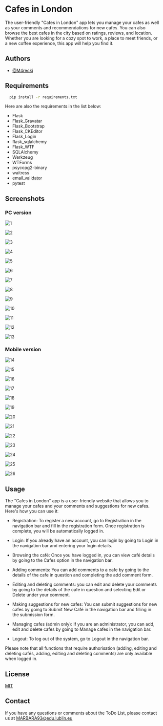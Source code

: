# Cafes in London

The user-friendly "Cafes in London" app lets you manage your cafes as well as your comments and recommendations for new cafes. You can also browse the best cafes in the city based on ratings, reviews, and location. Whether you are looking for a cozy spot to work, a place to meet friends, or a new coffee experience, this app will help you find it.

## Authors

- [@M4recki](https://www.github.com/M4recki)

## Requirements

```bash
  pip install -r requirements.txt
```

Here are also the requirements in the list below:

- Flask
- Flask_Gravatar
- Flask_Bootstrap
- Flask_CKEditor
- Flask_Login
- flask_sqlalchemy
- Flask_WTF
- SQLAlchemy
- Werkzeug
- WTForms
- psycopg2-binary
- waitress
- email_validator
- pytest


## Screenshots

### PC version

![1](https://github.com/M4recki/Cafes-in-London/assets/111280515/340e1d26-de91-4d66-bb55-9d4a7efc228d)

![2](https://github.com/M4recki/Cafes-in-London/assets/111280515/b9c4543b-6879-43c8-9d7b-8a32cee9deca)

![3](https://github.com/M4recki/Cafes-in-London/assets/111280515/6a14aca0-1a95-469b-be9b-b709e51fb90d)

![4](https://github.com/M4recki/Cafes-in-London/assets/111280515/d5b7daac-e039-48d7-8a6f-0451892df651)

![5](https://github.com/M4recki/Cafes-in-London/assets/111280515/3ca577b4-8cf7-4d3a-8df6-fae1f58c1f34)

![6](https://github.com/M4recki/Cafes-in-London/assets/111280515/bf3a7183-180c-4c45-a7af-13f07715ac43)

![7](https://github.com/M4recki/Cafes-in-London/assets/111280515/84bcdaa4-bfd8-4b7c-a7c8-87cef54664a4)

![8](https://github.com/M4recki/Cafes-in-London/assets/111280515/629169d2-fe48-4c85-9b33-3008897cd789)

![9](https://github.com/M4recki/Cafes-in-London/assets/111280515/efd3a855-f68c-4d77-b6c6-6989e665830b)

![10](https://github.com/M4recki/Cafes-in-London/assets/111280515/c00987f9-d5c3-4b8b-aa35-7b273242a14e)

![11](https://github.com/M4recki/Cafes-in-London/assets/111280515/a861bc3e-7332-4f68-bcea-fca1901788a2)

![12](https://github.com/M4recki/Cafes-in-London/assets/111280515/b237aa6b-f43b-48b1-8d35-5efd94756529)

![13](https://github.com/M4recki/Cafes-in-London/assets/111280515/82a5b923-7d9e-43c1-afc5-67dc465242b9)

### Mobile version

![14](https://github.com/M4recki/Cafes-in-London/assets/111280515/1e047f1b-07a9-40ea-8dd0-54027e7265e6)

![15](https://github.com/M4recki/Cafes-in-London/assets/111280515/79a7ffaa-2be3-4736-8086-06e84943f716)

![16](https://github.com/M4recki/Cafes-in-London/assets/111280515/7dc2512c-929f-4d5a-b284-d1ba70512e3c)

![17](https://github.com/M4recki/Cafes-in-London/assets/111280515/91d346be-8436-4f5c-a371-54dc2acdab63)

![18](https://github.com/M4recki/Cafes-in-London/assets/111280515/f195519a-bf81-4414-b047-7f1b4ea68a03)

![19](https://github.com/M4recki/Cafes-in-London/assets/111280515/782bd2c3-70a6-4dd5-a58f-646b117f1eca)

![20](https://github.com/M4recki/Cafes-in-London/assets/111280515/b8bb9104-37cd-453a-9493-05dce1646644)

![21](https://github.com/M4recki/Cafes-in-London/assets/111280515/6a2ea3c2-c3bd-4d72-912c-41b74851a214)

![22](https://github.com/M4recki/Cafes-in-London/assets/111280515/38ace33c-b510-4808-9136-01258a72930d)

![23](https://github.com/M4recki/Cafes-in-London/assets/111280515/3b4bb7dd-4115-4a82-8e86-a48b95df476b)

![24](https://github.com/M4recki/Cafes-in-London/assets/111280515/bc13672f-bf2d-4247-b8f8-22a0315c0074)

![25](https://github.com/M4recki/Cafes-in-London/assets/111280515/6c6cb60e-24d8-4b3a-988a-0b60a15deb96)

![26](https://github.com/M4recki/Cafes-in-London/assets/111280515/5a8aada3-847d-4fe8-9978-482838c7c758)

## Usage

The "Cafes in London" app is a user-friendly website that allows you to manage your cafes and your comments and suggestions for new cafes. Here's how you can use it:

- Registration: To register a new account, go to Registration in the navigation bar and fill in the registration form. Once registration is complete, you will be automatically logged in.

- Login: If you already have an account, you can login by going to Login in the navigation bar and entering your login details.

- Browsing the café: Once you have logged in, you can view café details by going to the Cafes option in the navigation bar.

- Adding comments: You can add comments to a cafe by going to the details of the cafe in question and completing the add comment form.

- Editing and deleting comments: you can edit and delete your comments by going to the details of the cafe in question and selecting Edit or Delete under your comment.

- Making suggestions for new cafes: You can submit suggestions for new cafes by going to Submit New Café in the navigation bar and filling in the submission form.

- Managing cafes (admin only): If you are an administrator, you can add, edit and delete cafes by going to Manage cafes in the navigation bar.

- Logout: To log out of the system, go to Logout in the navigation bar.

Please note that all functions that require authorisation (adding, editing and deleting cafés, adding, editing and deleting comments) are only available when logged in.


## License

[MIT](https://github.com/M4recki/Cafes-in-London/blob/master/LICENSE)

## Contact

If you have any questions or comments about the ToDo List, please contact us at MARBARA93@edu.lublin.eu
